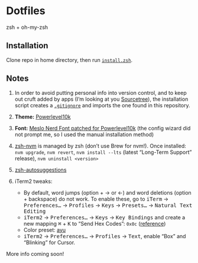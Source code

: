 # Dotfiles

zsh + oh-my-zsh

## Installation

Clone repo in home directory, then run [`install.zsh`](install.zsh).

## Notes

1. In order to avoid putting personal info into version control, and to keep out cruft added by apps (I’m looking at you [Sourcetree](https://www.sourcetreeapp.com/)), the installation script creates a [`.gitignore`](.gitignore) and imports the one found in this repository.

1. **Theme:** [Powerlevel10k](https://github.com/romkatv/powerlevel10k)

1. **Font:** [Meslo Nerd Font patched for Powerlevel10k](https://github.com/romkatv/powerlevel10k/blob/master/README.md#fonts) (the config wizard did not prompt me, so I used the manual installation method)

1. [zsh-nvm](https://github.com/lukechilds/zsh-nvm) is managed by zsh (don’t use Brew for nvm!). Once installed: `nvm upgrade`, `nvm revert`, `nvm install --lts` (latest “Long-Term Support” release), `nvm uninstall <version>`

1. [zsh-autosuggestions](https://github.com/zsh-users/zsh-autosuggestions)

1. iTerm2 tweaks:

    - By default, word jumps (option + → or ←) and word deletions (option + backspace) do not work. To enable these, go to <kbd>iTerm</kbd> → <kbd>Preferences…</kbd> → <kbd>Profiles</kbd> → <kbd>Keys</kbd> → <kbd>Presets…</kbd> → <kbd>Natural Text Editing</kbd>
    - <kbd>iTerm2</kbd> → <kbd>Preferences…</kbd> → <kbd>Keys</kbd> → <kbd>Key Bindings</kbd> and create a new mapping <kbd>⌘</kbd> + <kbd>K</kbd> to “Send Hex Codes”: `0x0c` ([reference](https://superuser.com/a/1036168/201992))
    - Color preset: [ayu](https://raw.githubusercontent.com/mbadolato/iTerm2-Color-Schemes/master/schemes/ayu.itermcolors)
    - <kbd>iTerm2</kbd> → <kbd>Preferences…</kbd> → <kbd>Profiles</kbd> → <kbd>Text</kbd>, enable “Box” and “Blinking” for Cursor.

More info coming soon!
